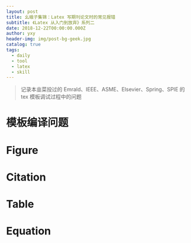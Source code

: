 ```yaml
---
layout: post
title: 幺蛾子集锦：Latex 写期刊论文时的常见报错
subtitle: 《Latex 从入门到放弃》系列二
date: 2018-12-22T00:00:00.000Z
author: yxy
header-img: img/post-bg-geek.jpg
catalog: true
tags:
  - daily
  - tool
  - latex
  - skill
---
```


> 记录本韭菜投过的 Emrald、IEEE、ASME、Elsevier、Spring、SPIE 的 tex 模板调试过程中的问题

# 模板编译问题

# Figure

# Citation

# Table

# Equation
